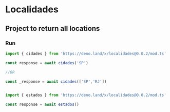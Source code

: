 # Localidades

## Project to return all locations

### Run

```ts
import { cidades } from 'https://deno.land/x/localidades@0.0.2/mod.ts'

const response = await cidades('SP')

//OR

const _response = await cidades(['SP','RJ'])


import { estados } from 'https://deno.land/x/localidades@0.0.2/mod.ts'

const response = await estados()

```
